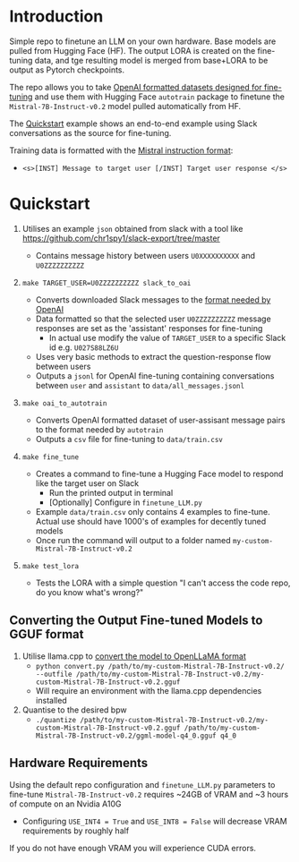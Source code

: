 # Introduction
Simple repo to finetune an LLM on your own hardware. Base models are pulled from Hugging Face (HF). The output LORA is created on the fine-tuning data, and tge resulting model is merged from base+LORA to be output as Pytorch checkpoints.

The repo allows you to take [OpenAI formatted datasets designed for fine-tuning](https://platform.openai.com/docs/guides/fine-tuning) and use them with Hugging Face `autotrain` package to finetune the `Mistral-7B-Instruct-v0.2` model pulled automatically from HF.

The [Quickstart](#quickstart) example shows an end-to-end example using Slack conversations as the source for fine-tuning. 


Training data is formatted with the [Mistral instruction format](https://huggingface.co/mistralai/Mistral-7B-Instruct-v0.2#instruction-format):
*  `<s>[INST] Message to target user [/INST] Target user response </s>`

# Quickstart
1. Utilises an example `json` obtained from slack with a tool like https://github.com/chr1spy1/slack-export/tree/master
    * Contains message history between users `U0XXXXXXXXXX` and `U0ZZZZZZZZZZ`

2. `make TARGET_USER=U0ZZZZZZZZZZ slack_to_oai`
    * Converts downloaded Slack messages to the [format needed by OpenAI](https://platform.openai.com/docs/guides/fine-tuning/example-format)
    * Data formatted so that the selected user `U0ZZZZZZZZZZ` message responses are set as the 'assistant' responses for fine-tuning
        * In actual use modify the value of `TARGET_USER` to a specific Slack id e.g. `U027S88LZ6U`
    * Uses very basic methods to extract the question-response flow between users
    * Outputs a `jsonl` for OpenAI fine-tuning containing conversations between `user` and `assistant` to `data/all_messages.jsonl`

3. `make oai_to_autotrain`
    * Converts OpenAI formatted dataset of user-assisant message pairs to the format needed by `autotrain`
    * Outputs a `csv` file for fine-tuning to `data/train.csv`

4. `make fine_tune`
    * Creates a command to fine-tune a Hugging Face model to respond like the target user on Slack
        * Run the printed output in terminal
        * [Optionally] Configure in `finetune_LLM.py`
    * Example `data/train.csv` only contains 4 examples to fine-tune. Actual use should have 1000's of examples for decently tuned models
    * Once run the command will output to a folder named `my-custom-Mistral-7B-Instruct-v0.2`

5. `make test_lora`
    * Tests the LORA with a simple question "I can't access the code repo, do you know what's wrong?"

## Converting the Output Fine-tuned Models to GGUF format

1. Utilise llama.cpp to [convert the model to OpenLLaMA format](https://github.com/ggerganov/llama.cpp#using-openllama)
    * `python convert.py /path/to/my-custom-Mistral-7B-Instruct-v0.2/ --outfile /path/to/my-custom-Mistral-7B-Instruct-v0.2/my-custom-Mistral-7B-Instruct-v0.2.gguf`
    * Will require an environment with the llama.cpp dependencies installed
2. Quantise to the desired bpw
    * `./quantize /path/to/my-custom-Mistral-7B-Instruct-v0.2/my-custom-Mistral-7B-Instruct-v0.2.gguf /path/to/my-custom-Mistral-7B-Instruct-v0.2/ggml-model-q4_0.gguf q4_0`

## Hardware Requirements
Using the default repo configuration and `finetune_LLM.py` parameters to fine-tune `Mistral-7B-Instruct-v0.2` requires ~24GB of VRAM and ~3 hours of compute on an Nvidia A10G
* Configuring `USE_INT4 = True` and `USE_INT8 = False` will decrease VRAM requirements by roughly half

If you do not have enough VRAM you will experience CUDA errors.